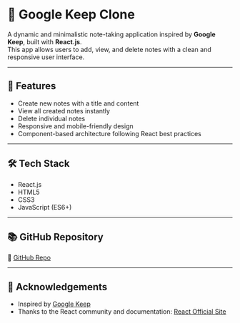 # 📝 Google Keep Clone

A dynamic and minimalistic note-taking application inspired by **Google Keep**, built with **React.js**.  
This app allows users to add, view, and delete notes with a clean and responsive user interface.

---

## 🚀 Features

- Create new notes with a title and content
- View all created notes instantly
- Delete individual notes
- Responsive and mobile-friendly design
- Component-based architecture following React best practices

---

## 🛠️ Tech Stack

- React.js
- HTML5
- CSS3
- JavaScript (ES6+)

---

## 📚 GitHub Repository

🔗 [GitHub Repo](https://github.com/nafiznayan/google_Keep)

---

## 🤝 Acknowledgements

- Inspired by [Google Keep](https://keep.google.com/)
- Thanks to the React community and documentation: [React Official Site](https://react.dev/)

